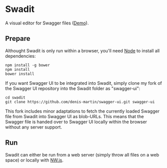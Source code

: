 # Swadit
A visual editor for Swagger files ([Demo](https://swadit.misc-net.de)).

## Prepare
Althought Swadit is only run within a browser, you'll need [Node](https://nodejs.org) to install all dependencies:
```
npm install -g bower
npm install
bower install
```

If you want Swagger UI to be integrated into Swadit, simply clone my fork of the Swagger UI repository into the Swadit folder as "swagger-ui":
```
cd swadit
git clone https://github.com/denis-martin/swagger-ui.git swagger-ui
```
This fork includes minor adaptations to fetch the currently loaded Swagger file from Swadit into Swagger UI as blob-URLs. This means that the Swagger file is handed over to Swagger UI locally within the browser without any server support.

## Run
Swadit can either be run from a web server (simply throw all files on a web space) or locally with [NW.js](https://nwjs.io/).

